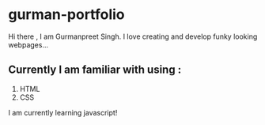 # gurman-portfolio

Hi there , I am Gurmanpreet Singh. I love creating and develop funky looking webpages...

## Currently I am familiar with using :

1. HTML
1. CSS

I am currently learning javascript!
